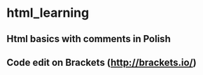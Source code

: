 # html_learning

## Html basics with comments in Polish
## Code edit on Brackets (http://brackets.io/)

